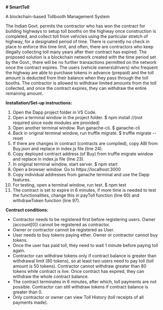 **# SmartToll**

A blockchain-based Tollbooth Management System

The Indian Govt. permits the contractor who has won the contract for building highways to setup toll booths on the highway once construction is completed, and collect toll from vehicles using the particular stretch of highway, for a designated period of time. There is currently no check in place to enforce this time limit, and often, there are contractors who keep illegally collecting toll many years after their contract has expired. The proposed solution is a blockchain network created with the time period set by the Govt., there will be no further transactions permitted on the network once the contract expires. The users (vehicle owners\drivers) who frequent the highway are able to purchase tokens in advance (prepaid) and the toll amount is deducted from their balance when they pass through the toll booths. The contractor is allowed to withdraw limited amounts from the toll collected, and once the contract expires, they can withdraw the entire remaining amount.


**Installation/Set-up instructions:**

1. Open the Dapp project folder in VS Code.
2. Open a terminal window in the project folder.
   $ npm install //(not required since node modules are provided)
3. Open another terminal window. Run ganache-cli.
   $ ganache-cli
4. Back in original terminal window, run truffle migrate.
   $ truffle migrate --reset
5. If there are changes in contract (contracts are compiled), copy ABI from Buy.json and replace in index.js file (line 24).
6. Copy deployed contract address (of Buy) from truffle migrate window and replace in index.js file (line 23).
7. In original terminal window, start server.
   $ npm start
8. Open a browser window. Go to https://localhost:3000
9. Copy individual addresses from ganache terminal and use the Dapp features.
10. For testing, open a terminal window, run test.
   $ npm test
11. The contract is set to expire in 6 minutes, if more time is needed to test the functionalities, change this in payToll function (line 60) and withdrawToken function (line 97).

**Contract conditions:**

* Contractor needs to be registered first before registering users. Owner (account[0]) cannot be registered as contractor.
* Owner or contractor cannot be registered as User.
* User needs to buy tokens paying ether. Owner or contractor cannot buy tokens.
* Once the user has paid toll, they need to wait 1 minute before paying toll again.
* Contractor can withdraw tokens only if contract balance is greater than withdrawal limit (80 tokens), so at least two users need to pay toll (toll amount is 50 tokens). Contractor cannot withdraw greater than 80 tokens while contract is live. Once contract has expired, they can withdraw the whole contract balance.
* The contract terminates in 6 minutes, after which, toll payments are not possible. Contractor can still withdraw tokens if contract balance is greater than 0.
* Only contractor or owner can view Toll History (toll receipts of all payments made).
